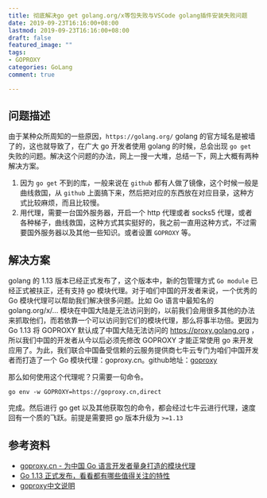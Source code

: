 ```yaml
---
title: 彻底解决go get golang.org/x等包失败与VSCode golang插件安装失败问题
date: 2019-09-23T16:16:00+08:00
lastmod: 2019-09-23T16:16:00+08:00
draft: false
featured_image: ""
tags:
- GOPROXY
categories: GoLang
comment: true

---
```


## 问题描述
由于某种众所周知的一些原因，`https://golang.org/` golang 的官方域名是被墙了的，这也就导致了，在广大 go 开发者使用 golang 的时候，总会出现 `go get` 失败的问题。解决这个问题的办法，网上一搜一大堆，总结一下，网上大概有两种解决方案。

1. 因为 `go get` 不到的库，一般来说在 `github` 都有人做了镜像，这个时候一般是曲线救国，从 `github` 上面搞下来，然后把对应的东西放在对应目录，这种方式比较麻烦，而且比较慢。
2. 用代理，需要一台国外服务器，开启一个 http 代理或者 socks5 代理，或者各种梯子，曲线救国，这种方式其实挺好的，我之前一直用这种方式，不过需要国外服务器以及其他一些知识。或者设置 `GOPROXY` 等。

## 解决方案
golang 的 1.13 版本已经正式发布了，这个版本中，新的包管理方式 `Go module` 已经正式被扶正，还有支持 go 模块代理。对于咱们中国的开发者来说，一个优秀的 Go 模块代理可以帮助我们解决很多问题。比如 Go 语言中最知名的 golang.org/x/... 模块在中国大陆是无法访问到的，以前我们会用很多其他的办法来抓取他们，而若依靠一个可以访问到它们的模块代理，那么将事半功倍。更因为 Go 1.13 将 GOPROXY 默认成了中国大陆无法访问的 https://proxy.golang.org ，所以我们中国的开发者从今以后必须先修改 GOPROXY 才能正常使用 go 来开发应用了。为此，我们联合中国备受信赖的云服务提供商七牛云专门为咱们中国开发者而打造了一个 Go 模块代理：goproxy.cn。github地址：[goproxy](https://github.com/goproxy/goproxy.cn)

那么如何使用这个代理呢？只需要一句命令。

```shell
go env -w GOPROXY=https://goproxy.cn,direct
```
完成。然后进行 go get 以及其他获取包的命令，都会经过七牛云进行代理，速度回有一个质的飞跃。前提是需要把 go 版本升级为 `>=1.13`


## 参考资料
- [goproxy.cn - 为中国 Go 语言开发者量身打造的模块代理](https://studygolang.com/topics/10014)
- [Go 1.13 正式发布，看看都有哪些值得关注的特性](https://studygolang.com/topics/10021)
- [goproxy中文说明](https://github.com/goproxy/goproxy.cn/blob/master/README.zh-CN.md)
